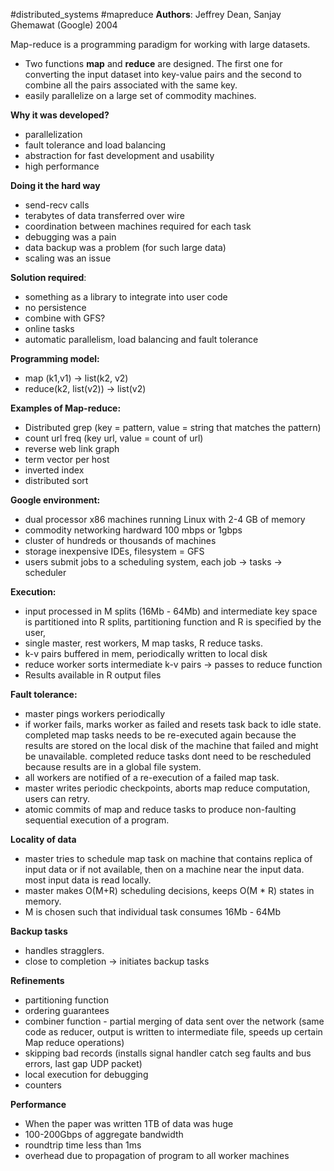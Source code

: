 #distributed_systems #mapreduce
**Authors**: Jeffrey Dean, Sanjay Ghemawat (Google) 2004

Map-reduce is a programming paradigm for working with large datasets.
- Two functions **map** and **reduce** are designed. The first one for converting the input dataset into key-value pairs and the second to combine all the pairs associated with the same key.
- easily parallelize on a large set of commodity machines.


**Why it was developed?**
- parallelization
- fault tolerance and load balancing
- abstraction for fast development and usability
- high performance

**Doing it the hard way**
- send-recv calls
- terabytes of data transferred over wire
- coordination between machines required for each task
- debugging was a pain
- data backup was a problem (for such large data)
- scaling was an issue


**Solution required**:
- something as a library to integrate into user code
- no persistence
- combine with GFS?
- online tasks
- automatic parallelism, load balancing and fault tolerance

**Programming model:**
- map (k1,v1) -> list(k2, v2)
- reduce(k2, list(v2)) -> list(v2)


**Examples of Map-reduce:**
- Distributed grep (key = pattern, value = string that matches the pattern)
- count url freq (key url, value = count of url)
- reverse web link graph
- term vector per host
- inverted index
- distributed sort


**Google environment:**
- dual processor x86 machines running Linux with 2-4 GB of memory
- commodity networking hardward 100 mbps or 1gbps
- cluster of hundreds or thousands of machines
- storage inexpensive IDEs, filesystem = GFS
- users submit jobs to a scheduling system, each job -> tasks -> scheduler


**Execution:**
- input processed in M splits (16Mb - 64Mb) and intermediate key space is partitioned into R splits, partitioning function and R is specified by the user,
- single master, rest workers, M map tasks, R reduce tasks.
- k-v pairs buffered in mem, periodically written to local disk
- reduce worker sorts intermediate k-v pairs -> passes to reduce function
- Results available in R output files

**Fault tolerance:**
- master pings workers periodically
- if worker fails, marks worker as failed and resets task back to idle state. completed map tasks needs to be re-executed again because the results are stored on the local disk of the machine that failed and might be unavailable. completed reduce tasks dont need to be rescheduled because results are in a global file system.
- all workers are notified of a re-execution of a failed map task.
- master writes periodic checkpoints, aborts map reduce computation, users can retry.
- atomic commits of map and reduce tasks to produce non-faulting sequential execution of a program.

**Locality of data**
- master tries to schedule map task on machine that contains replica of input data or if not available, then on a machine near the input data. most input data is read locally.
- master makes O(M+R) scheduling decisions, keeps O(M * R) states in memory.
- M is chosen such that individual task consumes 16Mb - 64Mb

**Backup tasks**
- handles stragglers.
- close to completion -> initiates backup tasks

**Refinements**
- partitioning function
- ordering guarantees
- combiner function - partial merging of data sent over the network (same code as reducer, output is written to intermediate file, speeds up certain Map reduce operations)
- skipping bad records (installs signal handler catch seg faults and bus errors, last gap UDP packet)
- local execution for debugging
- counters

**Performance**
- When the paper was written 1TB of data was huge
- 100-200Gbps of aggregate bandwidth
- roundtrip time less than 1ms
- overhead due to propagation of program to all worker machines